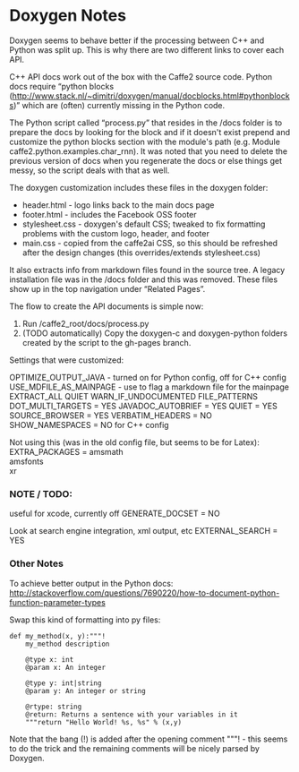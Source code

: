 # Doxygen Notes

Doxygen seems to behave better if the processing between C++ and Python was split up. This is why there are two different links to cover each API.

C++ API docs work out of the box with the Caffe2 source code. Python docs require “python blocks (http://www.stack.nl/~dimitri/doxygen/manual/docblocks.html#pythonblocks)” which are (often) currently missing in the Python code.

The Python script called “process.py” that resides in the /docs folder is to prepare the docs by looking for the block and if it doesn't exist prepend and customize the python blocks section with the module's path (e.g. Module caffe2.python.examples.char_rnn). It was noted that you need to delete the previous version of docs when you regenerate the docs or else things get messy, so the script deals with that as well.

The doxygen customization includes these files in the doxygen folder:

* header.html - logo links back to the main docs page
* footer.html - includes the Facebook OSS footer
* stylesheet.css - doxygen's default CSS; tweaked to fix formatting problems with the custom logo, header, and footer
* main.css - copied from the caffe2ai CSS, so this should be refreshed after the design changes (this overrides/extends stylesheet.css)

It also extracts info from markdown files found in the source tree. A legacy installation file was in the /docs folder and this was removed. These files show up in the top navigation under “Related Pages”.

The flow to create the API documents is simple now:

1. Run /caffe2_root/docs/process.py
2. (TODO automatically) Copy the doxygen-c and doxygen-python folders created by the script to the gh-pages branch.

Settings that were customized:

OPTIMIZE_OUTPUT_JAVA - turned on for Python config, off for C++ config
USE_MDFILE_AS_MAINPAGE  - use to flag a markdown file for the mainpage
EXTRACT_ALL
QUIET
WARN_IF_UNDOCUMENTED
FILE_PATTERNS
DOT_MULTI_TARGETS = YES
JAVADOC_AUTOBRIEF = YES
QUIET = YES
SOURCE_BROWSER = YES
VERBATIM_HEADERS = NO
SHOW_NAMESPACES = NO for C++ config

Not using this (was in the old config file, but seems to be for Latex):
EXTRA_PACKAGES = amsmath \
amsfonts \
xr

### NOTE / TODO:

useful for xcode, currently off
GENERATE_DOCSET = NO

Look at search engine integration, xml output, etc
EXTERNAL_SEARCH = YES

### Other Notes

To achieve better output in the Python docs:
http://stackoverflow.com/questions/7690220/how-to-document-python-function-parameter-types

Swap this kind of formatting into py files:

```
def my_method(x, y):"""!
    my_method description

    @type x: int
    @param x: An integer

    @type y: int|string
    @param y: An integer or string

    @rtype: string
    @return: Returns a sentence with your variables in it
    """return "Hello World! %s, %s" % (x,y)
```

Note that the bang (!) is added after the opening comment """! - this seems to do the trick and the remaining comments will be nicely parsed by Doxygen.

